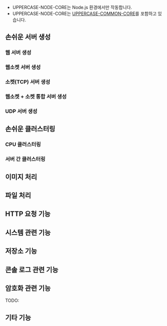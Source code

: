 * UPPERCASE-NODE-CORE는 Node.js 환경에서만 작동합니다.
* UPPERCASE-NODE-CORE는 [UPPERCASE-COMMON-CORE](UPPERCASE-COMMON-CORE.md)를 포함하고 있습니다.

## 손쉬운 서버 생성

### 웹 서버 생성

### 웹소켓 서버 생성

### 소켓(TCP) 서버 생성

### 웹소켓 + 소켓 통합 서버 생성

### UDP 서버 생성

## 손쉬운 클러스터링

### CPU 클러스터링

### 서버 간 클러스터링

## 이미지 처리

## 파일 처리

## HTTP 요청 기능

## 시스템 관련 기능

## 저장소 기능

## 콘솔 로그 관련 기능


## 암호화 관련 기능
TODO:

## 기타 기능

